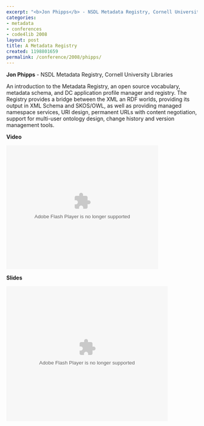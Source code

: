 ```yaml
---
excerpt: "<b>Jon Phipps</b> - NSDL Metadata Registry, Cornell University Libraries"
categories:
- metadata
- conferences
- code4lib 2008
layout: post
title: A Metadata Registry
created: 1198801659
permalink: /conference/2008/phipps/
---
```

<b>Jon Phipps</b> - NSDL Metadata Registry, Cornell University Libraries<br />

An introduction to the Metadata Registry, an open source vocabulary, metadata schema, and DC application profile manager and registry. The Registry provides a bridge between the XML an RDF worlds, providing its output in XML Schema and SKOS/OWL, as well as providing managed namespace services, URI design, permanent URLs with content negotiation, support for multi-user ontology design, change history and version management tools.

<b>Video</b>

<embed id="VideoPlayback" style="width:400px;height:326px" flashvars="" src="http://video.google.com/googleplayer.swf?docid=7022956827028704571&hl=en" type="application/x-shockwave-flash"> </embed>

<b>Slides</b>

<div style="width:425px;text-align:left" id="__ss_292700"><object style="margin:0px" width="425" height="355"><param name="movie" value="http://static.slideshare.net/swf/ssplayer2.swf?doc=code4lib-2008-metadata-registry-1204668862869300-2"/><param name="allowFullScreen" value="true"/><param name="allowScriptAccess" value="always"/><embed src="http://static.slideshare.net/swf/ssplayer2.swf?doc=code4lib-2008-metadata-registry-1204668862869300-2" type="application/x-shockwave-flash" allowscriptaccess="always" allowfullscreen="true" width="425" height="355"></embed></object></div>
